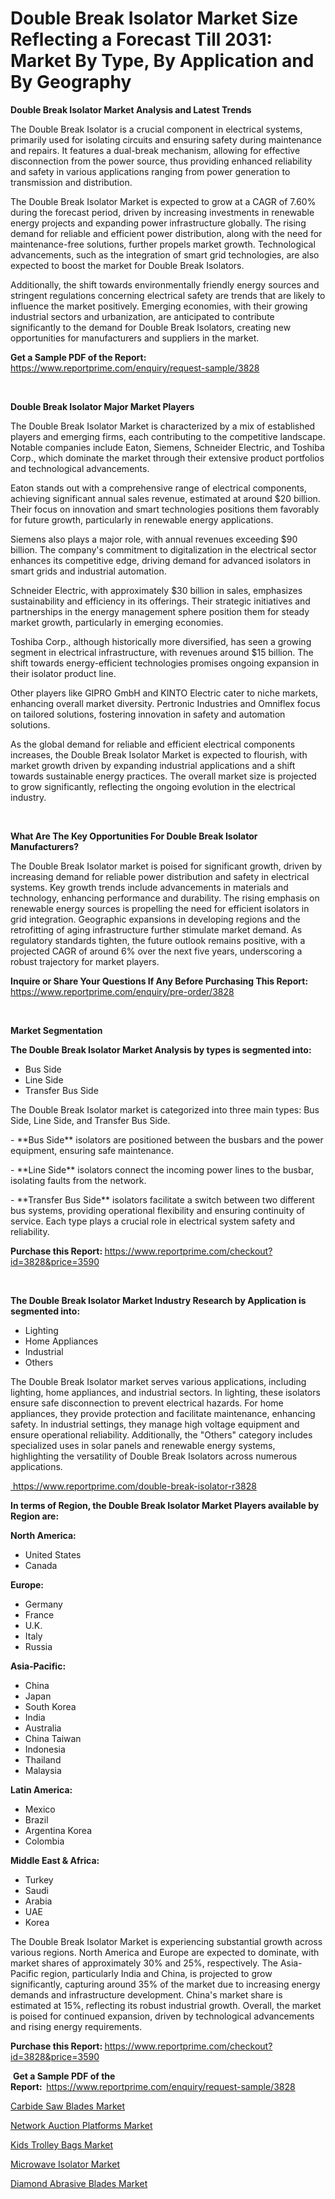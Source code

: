 <p><h1>Double Break Isolator Market Size Reflecting a Forecast Till 2031: Market By Type, By Application and By Geography</h1></p><p><strong>Double Break Isolator Market Analysis and Latest Trends</strong></p>
<p><p>The Double Break Isolator is a crucial component in electrical systems, primarily used for isolating circuits and ensuring safety during maintenance and repairs. It features a dual-break mechanism, allowing for effective disconnection from the power source, thus providing enhanced reliability and safety in various applications ranging from power generation to transmission and distribution.</p><p>The Double Break Isolator Market is expected to grow at a CAGR of 7.60% during the forecast period, driven by increasing investments in renewable energy projects and expanding power infrastructure globally. The rising demand for reliable and efficient power distribution, along with the need for maintenance-free solutions, further propels market growth. Technological advancements, such as the integration of smart grid technologies, are also expected to boost the market for Double Break Isolators.</p><p>Additionally, the shift towards environmentally friendly energy sources and stringent regulations concerning electrical safety are trends that are likely to influence the market positively. Emerging economies, with their growing industrial sectors and urbanization, are anticipated to contribute significantly to the demand for Double Break Isolators, creating new opportunities for manufacturers and suppliers in the market.</p></p>
<p><strong>Get a Sample PDF of the Report:&nbsp;</strong> <a href="https://www.reportprime.com/enquiry/request-sample/3828">https://www.reportprime.com/enquiry/request-sample/3828</a></p>
<p>&nbsp;</p>
<p><strong>Double Break Isolator Major Market Players</strong></p>
<p><p>The Double Break Isolator Market is characterized by a mix of established players and emerging firms, each contributing to the competitive landscape. Notable companies include Eaton, Siemens, Schneider Electric, and Toshiba Corp., which dominate the market through their extensive product portfolios and technological advancements. </p><p>Eaton stands out with a comprehensive range of electrical components, achieving significant annual sales revenue, estimated at around $20 billion. Their focus on innovation and smart technologies positions them favorably for future growth, particularly in renewable energy applications.</p><p>Siemens also plays a major role, with annual revenues exceeding $90 billion. The company's commitment to digitalization in the electrical sector enhances its competitive edge, driving demand for advanced isolators in smart grids and industrial automation.</p><p>Schneider Electric, with approximately $30 billion in sales, emphasizes sustainability and efficiency in its offerings. Their strategic initiatives and partnerships in the energy management sphere position them for steady market growth, particularly in emerging economies.</p><p>Toshiba Corp., although historically more diversified, has seen a growing segment in electrical infrastructure, with revenues around $15 billion. The shift towards energy-efficient technologies promises ongoing expansion in their isolator product line.</p><p>Other players like GIPRO GmbH and KINTO Electric cater to niche markets, enhancing overall market diversity. Pertronic Industries and Omniflex focus on tailored solutions, fostering innovation in safety and automation solutions.</p><p>As the global demand for reliable and efficient electrical components increases, the Double Break Isolator Market is expected to flourish, with market growth driven by expanding industrial applications and a shift towards sustainable energy practices. The overall market size is projected to grow significantly, reflecting the ongoing evolution in the electrical industry.</p></p>
<p>&nbsp;</p>
<p><strong>What Are The Key Opportunities For Double Break Isolator Manufacturers?</strong></p>
<p><p>The Double Break Isolator market is poised for significant growth, driven by increasing demand for reliable power distribution and safety in electrical systems. Key growth trends include advancements in materials and technology, enhancing performance and durability. The rising emphasis on renewable energy sources is propelling the need for efficient isolators in grid integration. Geographic expansions in developing regions and the retrofitting of aging infrastructure further stimulate market demand. As regulatory standards tighten, the future outlook remains positive, with a projected CAGR of around 6% over the next five years, underscoring a robust trajectory for market players.</p></p>
<p><strong>Inquire or Share Your Questions If Any Before Purchasing This Report:</strong> <a href="https://www.reportprime.com/enquiry/pre-order/3828">https://www.reportprime.com/enquiry/pre-order/3828</a></p>
<p>&nbsp;</p>
<p><strong>Market Segmentation</strong></p>
<p><strong>The Double Break Isolator Market Analysis by types is segmented into:</strong></p>
<p><ul><li>Bus Side</li><li>Line Side</li><li>Transfer Bus Side</li></ul></p>
<p><p>The Double Break Isolator market is categorized into three main types: Bus Side, Line Side, and Transfer Bus Side. </p><p>- **Bus Side** isolators are positioned between the busbars and the power equipment, ensuring safe maintenance. </p><p>- **Line Side** isolators connect the incoming power lines to the busbar, isolating faults from the network. </p><p>- **Transfer Bus Side** isolators facilitate a switch between two different bus systems, providing operational flexibility and ensuring continuity of service. Each type plays a crucial role in electrical system safety and reliability.</p></p>
<p><strong>Purchase this Report:&nbsp;</strong><a href="https://www.reportprime.com/checkout?id=3828&price=3590">https://www.reportprime.com/checkout?id=3828&price=3590</a></p>
<p>&nbsp;</p>
<p><strong>The Double Break Isolator Market Industry Research by Application is segmented into:</strong></p>
<p><ul><li>Lighting</li><li>Home Appliances</li><li>Industrial</li><li>Others</li></ul></p>
<p><p>The Double Break Isolator market serves various applications, including lighting, home appliances, and industrial sectors. In lighting, these isolators ensure safe disconnection to prevent electrical hazards. For home appliances, they provide protection and facilitate maintenance, enhancing safety. In industrial settings, they manage high voltage equipment and ensure operational reliability. Additionally, the "Others" category includes specialized uses in solar panels and renewable energy systems, highlighting the versatility of Double Break Isolators across numerous applications.</p></p>
<p><a href="https://www.reportprime.com/double-break-isolator-r3828">&nbsp;https://www.reportprime.com/double-break-isolator-r3828</a></p>
<p><strong>In terms of Region, the Double Break Isolator Market Players available by Region are:</strong></p>
<p>
    <p> <strong> North America: </strong>
        <ul>
            <li>United States</li>
            <li>Canada</li>
        </ul>
        </p> 
    <p> <strong> Europe: </strong>
        <ul>
            <li>Germany</li>
            <li>France</li>
            <li>U.K.</li>
            <li>Italy</li>
            <li>Russia</li>
        </ul>
        </p> 
    <p> <strong> Asia-Pacific: </strong>
        <ul>
            <li>China</li>
            <li>Japan</li>
            <li>South Korea</li>
            <li>India</li>
            <li>Australia</li>
            <li>China Taiwan</li>
            <li>Indonesia</li>
            <li>Thailand</li>
            <li>Malaysia</li>
        </ul>
        </p> 
    <p> <strong> Latin America: </strong>
        <ul>
            <li>Mexico</li>
            <li>Brazil</li>
            <li>Argentina Korea</li>
            <li>Colombia</li>
        </ul>
        </p> 
    <p> <strong> Middle East & Africa: </strong>
        <ul>
            <li>Turkey</li>
            <li>Saudi</li>
            <li>Arabia</li>
            <li>UAE</li>
            <li>Korea</li>
        </ul>
    </p>
    </p>
<p><p>The Double Break Isolator Market is experiencing substantial growth across various regions. North America and Europe are expected to dominate, with market shares of approximately 30% and 25%, respectively. The Asia-Pacific region, particularly India and China, is projected to grow significantly, capturing around 35% of the market due to increasing energy demands and infrastructure development. China's market share is estimated at 15%, reflecting its robust industrial growth. Overall, the market is poised for continued expansion, driven by technological advancements and rising energy requirements.</p></p>
<p><strong>Purchase this Report: </strong><a href="https://www.reportprime.com/checkout?id=3828&price=3590">https://www.reportprime.com/checkout?id=3828&price=3590</a></p>
<p>&nbsp;<strong>Get a Sample PDF of the Report:&nbsp;&nbsp;</strong><a href="https://www.reportprime.com/enquiry/request-sample/3828">https://www.reportprime.com/enquiry/request-sample/3828</a></p>
<p><strong></strong></p>
<p><p><a href="https://www.linkedin.com/pulse/carbide-saw-blades-market-size-share-analysis-growth-trends-kxnpc?trackingId=X7b2sgPnS0%2BrCzojn4uuzg%3D%3D">Carbide Saw Blades Market</a></p><p><a href="https://issuu.com/reportprime-2/docs/network-auction-platforms-market-si_23c4030c630e35">Network Auction Platforms Market</a></p><p><a href="https://issuu.com/reportprime-2/docs/kids-trolley-bags-market-size-2030._9a236e12faff2e">Kids Trolley Bags Market</a></p><p><a href="https://github.com/provorikovar/Market-Research-Report-List-6/blob/main/microwave-isolator-market.md">Microwave Isolator Market</a></p><p><a href="https://www.linkedin.com/pulse/global-diamond-abrasive-blades-market-size-expected-reach-bpmqc?trackingId=VAakh1d9TLa1lcDt3yfncA%3D%3D">Diamond Abrasive Blades Market</a></p></p>